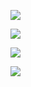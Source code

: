 ![](https://mmbiz.qpic.cn/mmbiz_png/k75fWMHJ2Ull29ggRibAoicTfC0PoSh8p4zQ56ekmSriaRJx9NLPTaN5EGOT7dvkicU2ldoXTL3EBX5uNRO0ibPBlLQ/640?wx_fmt=png)

![](https://mmbiz.qpic.cn/mmbiz_png/k75fWMHJ2Ull29ggRibAoicTfC0PoSh8p439JcKKqD6MibP5zZTe7LiaA2EQ7kAkFmwhhq57icHebLBrc7fmRpxlWFg/640?wx_fmt=png)

![](http://www.test.com/images/numpy/numpy-nlp-vocabulary.png)

![](http://www.test.com/img/remote/1460000020522264)